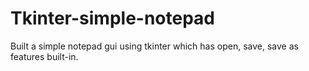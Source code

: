 # Tkinter-simple-notepad
Built a simple notepad gui using tkinter which has open, save, save as features built-in.
